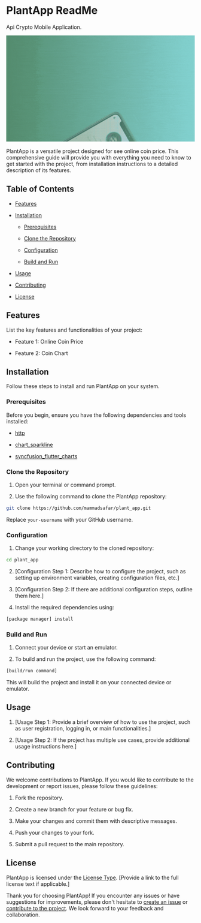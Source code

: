 # PlantApp ReadMe

Api Crypto Mobile Application.

![alt text](./assets/Intro.gif)

PlantApp is a versatile project designed for see online coin price. This comprehensive guide will provide you with everything you need to know to get started with the project, from installation instructions to a detailed description of its features.

## Table of Contents

- [Features](#features)

- [Installation](#installation)

  - [Prerequisites](#prerequisites)

  - [Clone the Repository](#clone-the-repository)

  - [Configuration](#configuration)

  - [Build and Run](#build-and-run)

- [Usage](#usage)

- [Contributing](#contributing)

- [License](#license)

## Features

List the key features and functionalities of your project:

- Feature 1: Online Coin Price

- Feature 2: Coin Chart

## Installation

Follow these steps to install and run PlantApp on your system.

### Prerequisites

Before you begin, ensure you have the following dependencies and tools installed:

- [http](https://pub.dev/packages/http)

- [chart_sparkline](https://pub.dev/packages/chart_sparkline)

- [syncfusion_flutter_charts](https://pub.dev/packages/syncfusion_flutter_charts)

### Clone the Repository

1. Open your terminal or command prompt.

2. Use the following command to clone the PlantApp repository:

```sh
git clone https://github.com/mammadsafar/plant_app.git
```

Replace `your-username` with your GitHub username.

### Configuration

1. Change your working directory to the cloned repository:

```sh
cd plant_app
```

2. [Configuration Step 1: Describe how to configure the project, such as setting up environment variables, creating configuration files, etc.]

3. [Configuration Step 2: If there are additional configuration steps, outline them here.]

4. Install the required dependencies using:

```sh
[package manager] install
```

### Build and Run

1. Connect your device or start an emulator.

2. To build and run the project, use the following command:

```sh
[build/run command]
```

This will build the project and install it on your connected device or emulator.

## Usage

1. [Usage Step 1: Provide a brief overview of how to use the project, such as user registration, logging in, or main functionalities.]

2. [Usage Step 2: If the project has multiple use cases, provide additional usage instructions here.]

## Contributing

We welcome contributions to PlantApp. If you would like to contribute to the development or report issues, please follow these guidelines:

1. Fork the repository.

2. Create a new branch for your feature or bug fix.

3. Make your changes and commit them with descriptive messages.

4. Push your changes to your fork.

5. Submit a pull request to the main repository.

## License

PlantApp is licensed under the [License Type](LICENSE). [Provide a link to the full license text if applicable.]

Thank you for choosing PlantApp! If you encounter any issues or have suggestions for improvements, please don't hesitate to [create an issue](https://github.com/Mammadsafar/PlantApp/issues) or [contribute to the project](#contributing). We look forward to your feedback and collaboration.
